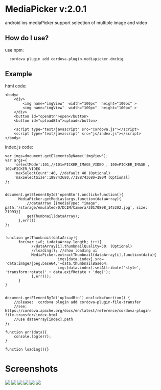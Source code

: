 # MediaPicker v:2.0.1
android ios mediaPicker support  selection of multiple image and video 

How do I use?
-------------------

use npm:

```npm
  cordova plugin add cordova-plugin-mediapicker-dmcbig
```

## Example
html code:

    <body>
        <div>
            <img name="imgView"  width="100px"  height="100px" >
            <img name="imgView"  width="100px"  height="100px" >
        </div>
        <button id="openBtn">open</button>
        <button id="uploadBtn">upload</button>

        <script type="text/javascript" src="cordova.js"></script>
        <script type="text/javascript" src="js/index.js"></script>
    </body>


index.js code:

    var imgs=document.getElementsByName('imgView');
    var args={
        'selectMode':101,//101=PICKER_IMAGE_VIDEO , 100=PICKER_IMAGE , 102=PICKER_VIDEO
        'maxSelectCount':40, //default 40 (Optional)
        'maxSelectSize':188743680,//188743680=180M (Optional)
    };


    document.getElementById('openBtn').onclick=function(){
          MediaPicker.getMedias(args,function(dataArray){
              //dataArray [{mediaType: "image", path:'/storage/emulated/0/DCIM/Camera/20170808_145202.jpg', size: 21993}]
              getThumbnail(dataArray);
          },err())
    };


    function getThumbnail(dataArray){
          for(var i=0; i<dataArray.length; i++){
                //dataArray[i].thumbnailQuality=50; (Optional)
                //loading(); //show loading ui
                MediaPicker.extractThumbnail(dataArray[i],function(data){
                            imgs[data.index].src= 'data:image/jpeg;base64,'+data.thumbnailBase64;
                            imgs[data.index].setAttribute('style', 'transform:rotate(' + data.exifRotate + 'deg)');
                },err());
          }
    }


    document.getElementById('uploadBtn').onclick=function() {
        //please:  cordova plugin add cordova-plugin-file-transfer
        //see:  https://cordova.apache.org/docs/en/latest/reference/cordova-plugin-file-transfer/index.html
        //use dataArray[index].path
    };

    function err(data){
        console.log(err);
    }

    function loading(){}



# Screenshots
![](https://github.com/dmcBig/MediaPickerPoject/blob/master/Screenshots/Screenshots1.png)
![](https://github.com/dmcBig/MediaPickerPoject/blob/master/Screenshots/Screenshots2.png)
![](https://github.com/dmcBig/MediaPickerPoject/blob/master/Screenshots/Screenshots3.png)
![](https://github.com/dmcBig/MediaPickerPoject/blob/master/Screenshots/Screenshots4.png)
![](https://github.com/dmcBig/MediaPickerPoject/blob/master/Screenshots/Screenshots5.png)
![](https://github.com/dmcBig/MediaPickerPoject/blob/master/Screenshots/Screenshots6.png)
